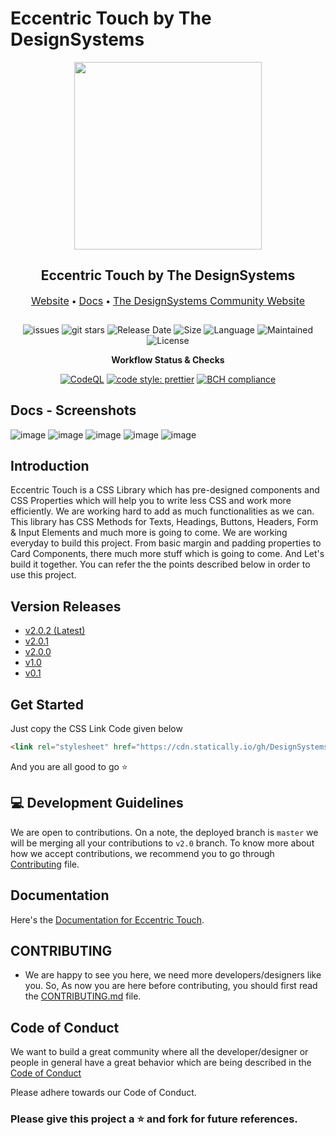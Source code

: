 # Eccentric Touch by The DesignSystems

<div style="margin-bottom: 2em;">
<p align="center">
  <img src="src/bin/contribution_image_assets/main.png" style="width: 300px; border-radius: 10; " width="200">
</p>
  <h2 align="center">Eccentric Touch by The DesignSystems</h2>
  <p align="center">
  <span>
    <a style="font-size: 16px;" href="https://DesignSystemsOSS.github.io/eccentrictouch.website.frontend">Website</a> &bullet;
    <a style="font-size: 16px;" href="https://DesignSystemsOSS.github.io/eccentrictouch.docs">Docs</a>  &bullet;
    <a style="font-size: 16px;" href="https://DesignSystemsOSS.github.io/community">The DesignSystems Community Website</a>
  </span>
  </p>
</div>

<div align="center">
  
  ![issues](https://img.shields.io/github/issues/DesignSystemsOSS/eccentrictouch)
  ![git stars](https://img.shields.io/github/stars/DesignSystemsOSS/eccentrictouch)
  ![Release Date](https://img.shields.io/github/release-date/DesignSystemsOSS/eccentrictouch)
  ![Size](https://img.shields.io/github/repo-size/DesignSystemsOSS/eccentrictouch)
  ![Language](https://img.shields.io/github/languages/top/DesignSystemsOSS/eccentrictouch)
  ![Maintained](https://img.shields.io/maintenance/yes/2021)
  ![License](https://img.shields.io/badge/license-Apache-brightgreen)

</div>

<div align="center">
  
**Workflow Status & Checks**

[![CodeQL](https://github.com/DesignSystemsOSS/eccentrictouch/actions/workflows/codeql-analysis.yml/badge.svg?branch=v2.0)](https://github.com/DesignSystemsOSS/eccentrictouch/actions/workflows/codeql-analysis.yml)
[![code style: prettier](https://img.shields.io/badge/code_style-prettier-ff69b4.svg)](https://github.com/prettier/prettier)
[![BCH compliance](https://bettercodehub.com/edge/badge/DesignSystemsOSS/eccentrictouch?branch=master)](https://bettercodehub.com/)

</div>

## Docs - Screenshots

![image](https://user-images.githubusercontent.com/62352288/120595015-63c93500-c45f-11eb-8d4b-366cb03f14ff.png)
![image](https://user-images.githubusercontent.com/62352288/120595059-6f1c6080-c45f-11eb-916c-9edf113774cd.png)
![image](https://user-images.githubusercontent.com/62352288/120595084-76dc0500-c45f-11eb-8e49-f4810e731858.png)
![image](https://user-images.githubusercontent.com/62352288/120595148-93783d00-c45f-11eb-8a3c-605f195e6547.png)
![image](https://user-images.githubusercontent.com/62352288/120595181-9e32d200-c45f-11eb-8bd6-6f2197935d19.png)


## Introduction

Eccentric Touch is a CSS Library which has pre-designed components and CSS Properties which will help you to write less CSS and work more efficiently. We are working hard to add as much functionalities as we can. This library has CSS Methods for Texts, Headings, Buttons, Headers, Form & Input Elements and much more is going to come. We are working everyday to build this project. From basic margin and padding properties to Card Components, there much more stuff which is going to come. And Let's build it together. You can refer the the points described below in order to use this project.

## Version Releases

- [v2.0.2 (Latest)](https://github.com/DesignSystemsOSS/eccentrictouch/releases/tag/v2.0.2)
- [v2.0.1](https://github.com/DesignSystemsOSS/eccentrictouch/releases/tag/v2.0.1)
- [v2.0.0](https://github.com/DesignSystemsOSS/eccentrictouch/releases/tag/v2.0.0)
- [v1.0](https://github.com/DesignSystemsOSS/eccentrictouch/releases/tag/v1.0)
- [v0.1](https://github.com/DesignSystemsOSS/eccentrictouch/releases/tag/v.0.1)

## Get Started

Just copy the CSS Link Code given below

```html
<link rel="stylesheet" href="https://cdn.statically.io/gh/DesignSystemsOSS/eccentrictouch/v2/stable/src/lib/eccentric.css">
```

And you are all good to go :star:

## 💻 Development Guidelines
We are open to contributions. On a note, the deployed branch is `master` we will be merging all your contributions to `v2.0` branch. To know more about how we accept contributions, we recommend you to go through [Contributing](CONTRIBUTING.md) file.

## Documentation

Here's the [Documentation for Eccentric Touch](https://designsystemsoss.github.io/eccentrictouch.docs/).

## CONTRIBUTING
- We are happy to see you here, we need more developers/designers like you. So, As now you are here before contributing, you should first read the 
[CONTRIBUTING.md](CONTRIBUTING.md) file. 

## Code of Conduct 
We want to build a great community where all the developer/designer or people in general have a great behavior which are being described in the [Code of Conduct](CODE_OF_CONDUCT.md)

Please adhere towards our Code of Conduct.

### Please give this project a :star: and fork for future references.
